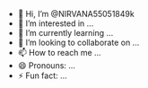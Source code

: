- 👋 Hi, I’m @NIRVANA55051849k
- 👀 I’m interested in ...
- 🌱 I’m currently learning ...
- 💞️ I’m looking to collaborate on ...
- 📫 How to reach me ...
- 😄 Pronouns: ...
- ⚡ Fun fact: ...

<!---
NIRVANA55051849k/NIRVANA55051849k is a ✨ special ✨ repository because its `README.md` (this file) appears on your GitHub profile.
You can click the Preview link to take a look at your changes.
--->
